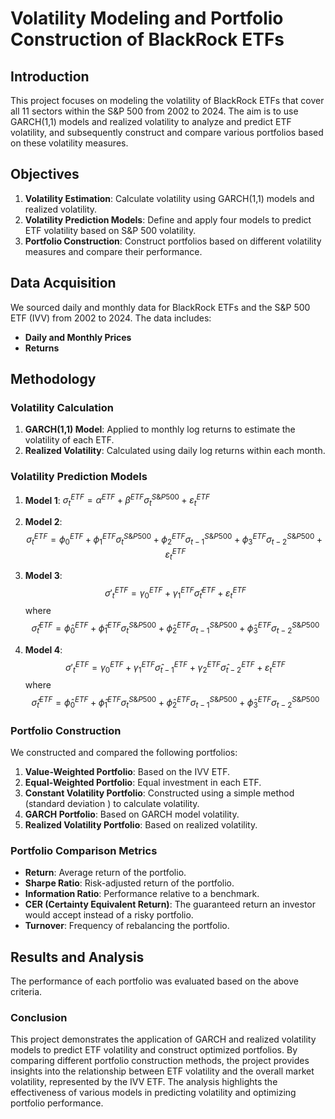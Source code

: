 # Volatility Modeling and Portfolio Construction of BlackRock ETFs

## Introduction

This project focuses on modeling the volatility of BlackRock ETFs that cover all 11 sectors within the S&P 500 from 2002 to 2024. The aim is to use GARCH(1,1) models and realized volatility to analyze and predict ETF volatility, and subsequently construct and compare various portfolios based on these volatility measures.

## Objectives

1. **Volatility Estimation**: Calculate volatility using GARCH(1,1) models and realized volatility.
2. **Volatility Prediction Models**: Define and apply four models to predict ETF volatility based on S&P 500 volatility.
3. **Portfolio Construction**: Construct portfolios based on different volatility measures and compare their performance.

## Data Acquisition

We sourced daily and monthly data for BlackRock ETFs and the S&P 500 ETF (IVV) from 2002 to 2024. The data includes:
- **Daily and Monthly Prices**
- **Returns**

## Methodology

### Volatility Calculation

1. **GARCH(1,1) Model**: Applied to monthly log returns to estimate the volatility of each ETF.
2. **Realized Volatility**: Calculated using daily log returns within each month.

### Volatility Prediction Models

1. **Model 1**:
   $\sigma^{ETF}_{t} = \alpha^{ETF} + \beta^{ETF}\sigma^{S\&P500}_{t} + \varepsilon^{ETF}_{t}$

2. **Model 2**:
   $$\sigma^{ETF}_{t} = \phi^{ETF}_{0} + \phi^{ETF}_{1}\sigma^{S\&P500}_{t} + \phi^{ETF}_{2}\sigma^{S\&P500}_{t-1} + \phi^{ETF}_{3}\sigma^{S\&P500}_{t-2} + \varepsilon^{ETF}_{t}$$

3. **Model 3**:
   $$\sigma'^{ETF}_{t} = \gamma^{ETF}_{0} + \gamma^{ETF}_{1}\hat{\sigma}^{ETF}_{t} + \varepsilon^{ETF}_{t}$$
   where
   $$\hat{\sigma}^{ETF}_{t} = \hat{\phi}^{ETF}_{0} + \hat{\phi}^{ETF}_{1}\sigma^{S\&P500}_{t} + \hat{\phi}^{ETF}_{2}\sigma^{S\&P500}_{t-1} + \hat{\phi}^{ETF}_{3}\sigma^{S\&P500}_{t-2}$$

4. **Model 4**:
   $$\sigma'^{ETF}_{t} = \gamma^{ETF}_{0} + \gamma^{ETF}_{1}\hat{\sigma}^{ETF}_{t-1} + \gamma^{ETF}_{2}\hat{\sigma}^{ETF}_{t-2} + \varepsilon^{ETF}_{t}$$
   where
   $$\hat{\sigma}^{ETF}_{t} = \hat{\phi}^{ETF}_{0} + \hat{\phi}^{ETF}_{1}\sigma^{S\&P500}_{t} + \hat{\phi}^{ETF}_{2}\sigma^{S\&P500}_{t-1} + \hat{\phi}^{ETF}_{3}\sigma^{S\&P500}_{t-2}$$

### Portfolio Construction

We constructed and compared the following portfolios:

1. **Value-Weighted Portfolio**: Based on the IVV ETF.
2. **Equal-Weighted Portfolio**: Equal investment in each ETF.
3. **Constant Volatility Portfolio**: Constructed using a simple method (standard deviation ) to calculate volatility.
4. **GARCH Portfolio**: Based on GARCH model volatility.
5. **Realized Volatility Portfolio**: Based on realized volatility.

### Portfolio Comparison Metrics

- **Return**: Average return of the portfolio.
- **Sharpe Ratio**: Risk-adjusted return of the portfolio.
- **Information Ratio**: Performance relative to a benchmark.
- **CER (Certainty Equivalent Return)**: The guaranteed return an investor would accept instead of a risky portfolio.
- **Turnover**: Frequency of rebalancing the portfolio.

## Results and Analysis

The performance of each portfolio was evaluated based on the above criteria.

### Conclusion

This project demonstrates the application of GARCH and realized volatility models to predict ETF volatility and construct optimized portfolios. By comparing different portfolio construction methods, the project provides insights into the relationship between ETF volatility and the overall market volatility, represented by the IVV ETF. The analysis highlights the effectiveness of various models in predicting volatility and optimizing portfolio performance.
